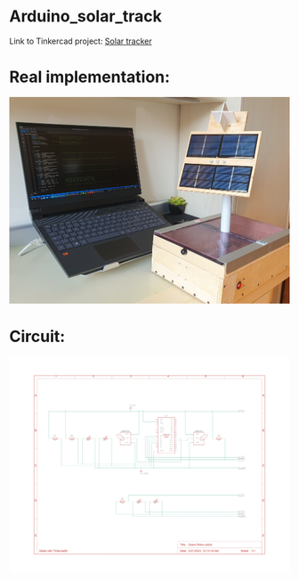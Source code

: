 # Arduino_solar_track
Link to Tinkercad project: [Solar tracker](https://www.tinkercad.com/things/gveaNrLVcNt-grand-robo-juttuli)

# Real implementation:
![alt text](https://github.com/grebano/Arduino_solar_track/blob/main/Photos/Real_implementation.jpg?raw=true)

# Circuit:
![alt text](https://github.com/grebano/Arduino_solar_track/blob/main/Circuit/Solar_track_circuit.jpg?raw=true)

